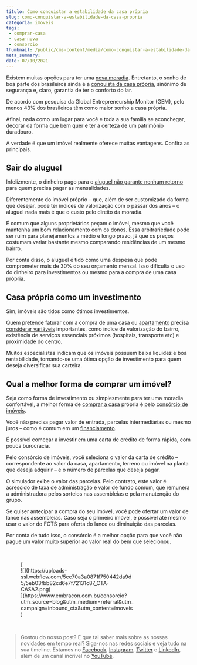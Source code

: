 ```yaml
---
titulo: Como conquistar a estabilidade da casa própria
slug: como-conquistar-a-estabilidade-da-casa-propria
categoria: imoveis
tags:
 - comprar-casa
 - casa-nova
 - consorcio
thumbnail: /public/cms-content/media/como-conquistar-a-estabilidade-da-casa-propria.png
meta_summary: 
date: 07/10/2021
---
```

Existem muitas opções para ter uma [nova moradia](https://www.embracon.com.br/consorcio-de-imoveis). Entretanto, o sonho de boa parte dos brasileiros ainda é a [conquista da casa própria](https://www.embracon.com.br/blog/hora-certa-comprar-imovel), sinônimo de segurança e, claro, garantia de ter o conforto do lar.

De acordo com pesquisa da Global Entrepreneurship Monitor (GEM), pelo menos 43% dos brasileiros têm como maior sonho a casa própria.

Afinal, nada como um lugar para você e toda a sua família se aconchegar, decorar da forma que bem quer e ter a certeza de um patrimônio duradouro.

A verdade é que um imóvel realmente oferece muitas vantagens. Confira as principais.

Sair do aluguel
---------------

Infelizmente, o dinheiro pago para o [aluguel não garante nenhum retorno](https://www.embracon.com.br/blog/como-sair-do-aluguel-definitivamente) para quem precisa pagar as mensalidades.

Diferentemente do imóvel próprio – que, além de ser customizado da forma que desejar, pode ter índices de valorização com o passar dos anos – o aluguel nada mais é que o custo pelo direito da moradia.

É comum que alguns proprietários peçam o imóvel, mesmo que você mantenha um bom relacionamento com os donos. Essa arbitrariedade pode ser ruim para planejamentos a médio e longo prazo, já que os preços costumam variar bastante mesmo comparando residências de um mesmo bairro.

Por conta disso, o aluguel é tido como uma despesa que pode comprometer mais de 30% do seu orçamento mensal. Isso dificulta o uso do dinheiro para investimentos ou mesmo para a compra de uma casa própria.

Casa própria como um investimento
---------------------------------

Sim, imóveis são tidos como ótimos investimentos.

Quem pretende faturar com a compra de uma casa ou [apartamento](https://www.embracon.com.br/blog/como-comprar-um-apartamento) precisa [considerar variáveis](https://www.embracon.com.br/blog/10-mitos-sobre-consorcio-de-imoveis) importantes, como índice de valorização do bairro, existência de serviços essenciais próximos (hospitais, transporte etc) e proximidade do centro.

Muitos especialistas indicam que os imóveis possuem baixa liquidez e boa rentabilidade, tornando-se uma ótima opção de investimento para quem deseja diversificar sua carteira.

Qual a melhor forma de comprar um imóvel?
-----------------------------------------

Seja como forma de investimento ou simplesmente para ter uma moradia confortável, a melhor forma de [comprar a casa](https://www.embracon.com.br/blog/hora-certa-comprar-imovel) própria é pelo [consórcio de imóveis](https://www.embracon.com.br/consorcio-de-imoveis).

Você não precisa pagar valor de entrada, parcelas intermediárias ou mesmo juros – como é comum em um [financiamento](https://www.embracon.com.br/blog/financiamento-ou-consorcio-o-que-e-melhor-na-compra-de-um-imovel).

É possível começar a investir em uma carta de crédito de forma rápida, com pouca burocracia.

Pelo consórcio de imóveis, você seleciona o valor da carta de crédito – correspondente ao valor da casa, apartamento, terreno ou imóvel na planta que deseja adquirir – e o número de parcelas que deseja pagar.

O simulador exibe o valor das parcelas. Pelo contrato, este valor é acrescido de taxa de administração e valor de fundo comum, que remunera a administradora pelos sorteios nas assembleias e pela manutenção do grupo.

Se quiser antecipar a compra do seu imóvel, você pode ofertar um valor de lance nas assembleias. Caso seja o primeiro imóvel, é possível até mesmo usar o valor do FGTS para oferta do lance ou diminuição das parcelas.

Por conta de tudo isso, o consórcio é a melhor opção para que você não pague um valor muito superior ao valor real do bem que selecionou.

‍

<figure class="w-richtext-figure-type-image w-richtext-align-center" style="max-width:310px">[<div>![](https://uploads-ssl.webflow.com/5cc70a3a0871f750442da9d5/5eb03fbb82cd6e7f72131c87_CTA-CASA2.png)</div>](https://www.embracon.com.br/consorcio?utm_source=blog&utm_medium=referral&utm_campaign=inbound_cta&utm_content=imoveis)</figure>‍

> Gostou do nosso post? E que tal saber mais sobre as nossas novidades em tempo real? Siga-nos nas redes sociais e veja tudo na sua timeline. Estamos no [Facebook](https://www.facebook.com/embracon/), [Instagram](https://www.instagram.com/embraconoficial/), [Twitter](https://twitter.com/embracon) e [LinkedIn](https://www.linkedin.com/company/1018875/), além de um canal incrível no [YouTube](https://www.youtube.com/channel/UCL-Y0mv9zc73Iek48NLUBzQ).

‍
